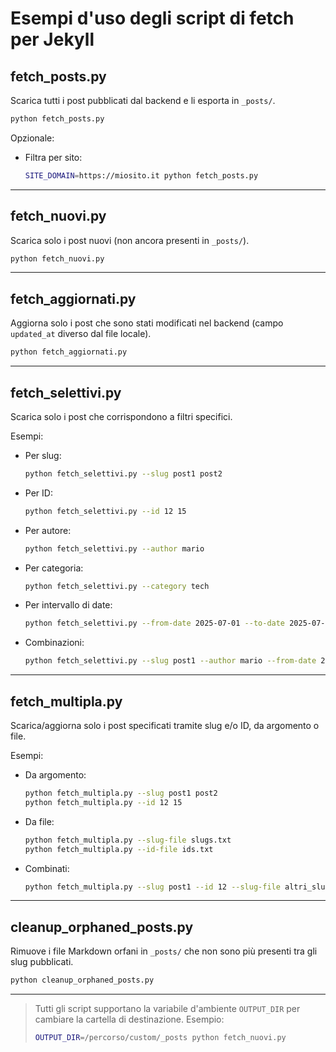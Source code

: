 # Esempi d'uso degli script di fetch per Jekyll

## fetch_posts.py
Scarica tutti i post pubblicati dal backend e li esporta in `_posts/`.

```bash
python fetch_posts.py
```

Opzionale:
- Filtra per sito:
  ```bash
  SITE_DOMAIN=https://miosito.it python fetch_posts.py
  ```

---

## fetch_nuovi.py
Scarica solo i post nuovi (non ancora presenti in `_posts/`).

```bash
python fetch_nuovi.py
```

---

## fetch_aggiornati.py
Aggiorna solo i post che sono stati modificati nel backend (campo `updated_at` diverso dal file locale).

```bash
python fetch_aggiornati.py
```

---

## fetch_selettivi.py
Scarica solo i post che corrispondono a filtri specifici.

Esempi:

- Per slug:
  ```bash
  python fetch_selettivi.py --slug post1 post2
  ```
- Per ID:
  ```bash
  python fetch_selettivi.py --id 12 15
  ```
- Per autore:
  ```bash
  python fetch_selettivi.py --author mario
  ```
- Per categoria:
  ```bash
  python fetch_selettivi.py --category tech
  ```
- Per intervallo di date:
  ```bash
  python fetch_selettivi.py --from-date 2025-07-01 --to-date 2025-07-31
  ```
- Combinazioni:
  ```bash
  python fetch_selettivi.py --slug post1 --author mario --from-date 2025-07-01
  ```

---

## fetch_multipla.py
Scarica/aggiorna solo i post specificati tramite slug e/o ID, da argomento o file.

Esempi:

- Da argomento:
  ```bash
  python fetch_multipla.py --slug post1 post2
  python fetch_multipla.py --id 12 15
  ```
- Da file:
  ```bash
  python fetch_multipla.py --slug-file slugs.txt
  python fetch_multipla.py --id-file ids.txt
  ```
- Combinati:
  ```bash
  python fetch_multipla.py --slug post1 --id 12 --slug-file altri_slug.txt
  ```

---

## cleanup_orphaned_posts.py
Rimuove i file Markdown orfani in `_posts/` che non sono più presenti tra gli slug pubblicati.

```bash
python cleanup_orphaned_posts.py
```

---

> Tutti gli script supportano la variabile d'ambiente `OUTPUT_DIR` per cambiare la cartella di destinazione.
> Esempio:
> ```bash
> OUTPUT_DIR=/percorso/custom/_posts python fetch_nuovi.py
> ```
